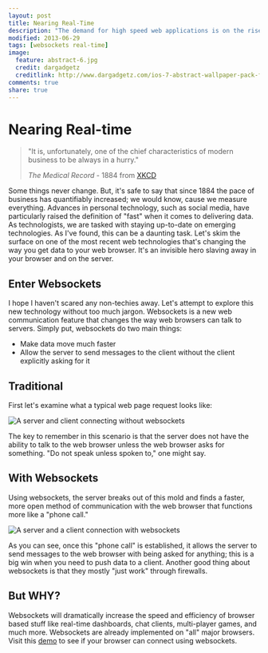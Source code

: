 ```yaml
---
layout: post
title: Nearing Real-Time
description: "The demand for high speed web applications is on the rise. Learn about one of the main technologies that is making it possible."
modified: 2013-06-29
tags: [websockets real-time]
image:
  feature: abstract-6.jpg
  credit: dargadgetz
  creditlink: http://www.dargadgetz.com/ios-7-abstract-wallpaper-pack-for-iphone-5-and-ipod-touch-retina/
comments: true
share: true
---
```


# Nearing Real-time

> "It is, unfortunately, one of the chief characteristics of modern business to be always in a hurry." 
> 
> _The Medical Record_ - 1884 from [XKCD](http://xkcd.com/1227/)

Some things never change. But, it's safe to say that since 1884 the pace of business has quantifiably increased; we would know, cause we measure everything. Advances in personal technology, such as social media, have particularly raised the definition of "fast" when it comes to delivering data. As technologists, we are tasked with staying up-to-date on emerging technologies. As I've found, this can be a daunting task. Let's skim the surface on one of the most recent web technologies that's changing the way you get data to your web browser. It's an invisible hero slaving away in your browser and on the server.

## Enter Websockets

I hope I haven't scared any non-techies away. Let's attempt to explore this new technology without too much jargon. Websockets is a new web communication feature that changes the way web browsers can talk to servers. Simply put, websockets do two main things:

- Make data move much faster
- Allow the server to send messages to the client without the client explicitly asking for it

## Traditional

First let's examine what a typical web page request looks like:

![A server and client connecting without websockets](http://jondelamotte.com/img/oldschool.gif)

The key to remember in this scenario is that the server does not have the ability to talk to the web browser unless the web browser asks for something. "Do not speak unless spoken to," one might say.

## With Websockets

Using websockets, the server breaks out of this mold and finds a faster, more open method of communication with the web browser that functions more like a "phone call."

![A server and a client connection with websockets](http://jondelamotte.com/img/websockets.gif)

As you can see, once this "phone call" is established, it allows the server to send messages to the web browser with being asked for anything; this is a big win when you need to push data to a client. Another good thing about websockets is that they mostly "just work" through firewalls.

## But WHY?

Websockets will dramatically increase the speed and efficiency of browser based stuff like real-time dashboards, chat clients, multi-player games, and much more. Websockets are already implemented on "all" major browsers. Visit this [demo](http://html5demos.com/web-socket) to see if your browser can connect using websockets. 

